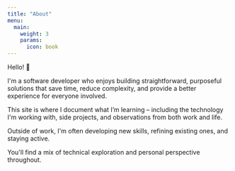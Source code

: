 ```yaml
---
title: "About"
menu:
  main:
    weight: 3
    params:
      icon: book
---
```


Hello! :wave:

I'm a software developer who enjoys building straightforward, purposeful solutions that save time, reduce complexity, and provide a better experience for everyone involved.

This site is where I document what I’m learning – including the technology I'm working with, side projects, and observations from both work and life.

Outside of work, I'm often developing new skills, refining existing ones, and staying active.

You'll find a mix of technical exploration and personal perspective throughout.
